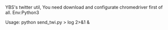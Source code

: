YBS's twitter util, You need download and configurate chromedriver first of all.
Env:Python3

Usage: python send_twi.py > log 2>&1 &
